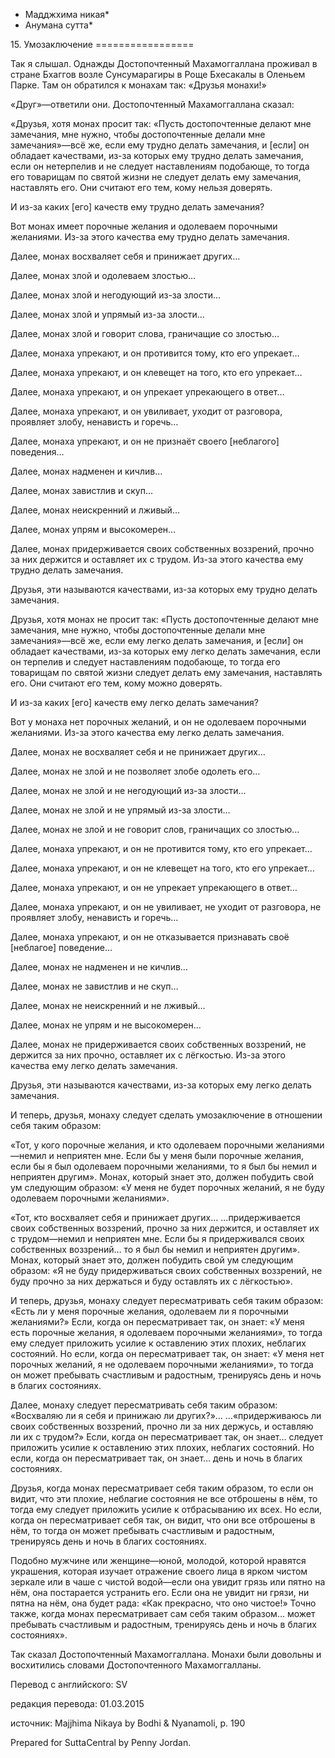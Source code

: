 * Мадджхима никая*
* Анумана сутта*

15\. Умозаключение
\=\=\=\=\=\=\=\=\=\=\=\=\=\=\=\=\=

Так я слышал\. Однажды Достопочтенный Махамоггаллана проживал в стране Бхаггов возле Сунсумарагиры в Роще Бхесакалы в Оленьем Парке\. Там он обратился к монахам так: «Друзья монахи\!»

«Друг»—ответили они\. Достопочтенный Махамоггаллана сказал:

«Друзья, хотя монах просит так: «Пусть достопочтенные делают мне замечания, мне нужно, чтобы достопочтенные делали мне замечания»—всё же, если ему трудно делать замечания, и \[если\] он обладает качествами, из\-за которых ему трудно делать замечания, если он нетерпелив и не следует наставлениям подобающе, то тогда его товарищам по святой жизни не следует делать ему замечания, наставлять его\. Они считают его тем, кому нельзя доверять\.

И из\-за каких \[его\] качеств ему трудно делать замечания?

Вот монах имеет порочные желания и одолеваем порочными желаниями\. Из\-за этого качества ему трудно делать замечания\.

Далее, монах восхваляет себя и принижает других…

Далее, монах злой и одолеваем злостью…

Далее, монах злой и негодующий из\-за злости…

Далее, монах злой и упрямый из\-за злости…

Далее, монах злой и говорит слова, граничащие со злостью…

Далее, монаха упрекают, и он противится тому, кто его упрекает…

Далее, монаха упрекают, и он клевещет на того, кто его упрекает…

Далее, монаха упрекают, и он упрекает упрекающего в ответ…

Далее, монаха упрекают, и он увиливает, уходит от разговора, проявляет злобу, ненависть и горечь…

Далее, монаха упрекают, и он не признаёт своего \[неблагого\] поведения…

Далее, монах надменен и кичлив…

Далее, монах завистлив и скуп…

Далее, монах неискренний и лживый…

Далее, монах упрям и высокомерен…

Далее, монах придерживается своих собственных воззрений, прочно за них держится и оставляет их с трудом\. Из\-за этого качества ему трудно делать замечания\.

Друзья, эти называются качествами, из\-за которых ему трудно делать замечания\.

Друзья, хотя монах не просит так: «Пусть достопочтенные делают мне замечания, мне нужно, чтобы достопочтенные делали мне замечания»—всё же, если ему легко делать замечания, и \[если\] он обладает качествами, из\-за которых ему легко делать замечания, если он терпелив и следует наставлениям подобающе, то тогда его товарищам по святой жизни следует делать ему замечания, наставлять его\. Они считают его тем, кому можно доверять\.

И из\-за каких \[его\] качеств ему легко делать замечания?

Вот у монаха нет порочных желаний, и он не одолеваем порочными желаниями\. Из\-за этого качества ему легко делать замечания\.

Далее, монах не восхваляет себя и не принижает других…

Далее, монах не злой и не позволяет злобе одолеть его…

Далее, монах не злой и не негодующий из\-за злости…

Далее, монах не злой и не упрямый из\-за злости…

Далее, монах не злой и не говорит слов, граничащих со злостью…

Далее, монаха упрекают, и он не противится тому, кто его упрекает…

Далее, монаха упрекают, и он не клевещет на того, кто его упрекает…

Далее, монаха упрекают, и он не упрекает упрекающего в ответ…

Далее, монаха упрекают, и он не увиливает, не уходит от разговора, не проявляет злобу, ненависть и горечь…

Далее, монаха упрекают, и он не отказывается признавать своё \[неблагое\] поведение…

Далее, монах не надменен и не кичлив…

Далее, монах не завистлив и не скуп…

Далее, монах не неискренний и не лживый…

Далее, монах не упрям и не высокомерен…

Далее, монах не придерживается своих собственных воззрений, не держится за них прочно, оставляет их с лёгкостью\. Из\-за этого качества ему легко делать замечания\.

Друзья, эти называются качествами, из\-за которых ему легко делать замечания\.

И теперь, друзья, монаху следует сделать умозаключение в отношении себя таким образом:

«Тот, у кого порочные желания, и кто одолеваем порочными желаниями—немил и неприятен мне\. Если бы у меня были порочные желания, если бы я был одолеваем порочными желаниями, то я был бы немил и неприятен другим»\. Монах, который знает это, должен побудить свой ум следующим образом: «У меня не будет порочных желаний, я не буду одолеваем порочными желаниями»\.

«Тот, кто восхваляет себя и принижает других… …придерживается своих собственных воззрений, прочно за них держится, и оставляет их с трудом—немил и неприятен мне\. Если бы я придерживался своих собственных воззрений… то я был бы немил и неприятен другим»\. Монах, который знает это, должен побудить свой ум следующим образом: «Я не буду придерживаться своих собственных воззрений, не буду прочно за них держаться и буду оставлять их с лёгкостью»\.

И теперь, друзья, монаху следует пересматривать себя таким образом: «Есть ли у меня порочные желания, одолеваем ли я порочными желаниями?» Если, когда он пересматривает так, он знает: «У меня есть порочные желания, я одолеваем порочными желаниями», то тогда ему следует приложить усилие к оставлению этих плохих, неблагих состояний\. Но если, когда он пересматривает так, он знает: «У меня нет порочных желаний, я не одолеваем порочными желаниями», то тогда он может пребывать счастливым и радостным, тренируясь день и ночь в благих состояниях\.

Далее, монаху следует пересматривать себя таким образом: «Восхваляю ли я себя и принижаю ли других?»… …«придерживаюсь ли своих собственных воззрений, прочно ли за них держусь, и оставляю ли их с трудом?» Если, когда он пересматривает так, он знает… следует приложить усилие к оставлению этих плохих, неблагих состояний\. Но если, когда он пересматривает так, он знает… день и ночь в благих состояниях\.

Друзья, когда монах пересматривает себя таким образом, то если он видит, что эти плохие, неблагие состояния не все отброшены в нём, то тогда ему следует приложить усилие к отбрасыванию их всех\. Но если, когда он пересматривает себя так, он видит, что они все отброшены в нём, то тогда он может пребывать счастливым и радостным, тренируясь день и ночь в благих состояниях\.

Подобно мужчине или женщине—юной, молодой, которой нравятся украшения, которая изучает отражение своего лица в ярком чистом зеркале или в чаше с чистой водой—если она увидит грязь или пятно на нём, она постарается устранить его\. Если она не увидит ни грязи, ни пятна на нём, она будет рада: «Как прекрасно, что оно чистое\!» Точно также, когда монах пересматривает сам себя таким образом… может пребывать счастливым и радостным, тренируясь день и ночь в благих состояниях»\.

Так сказал Достопочтенный Махамоггаллана\. Монахи были довольны и восхитились словами Достопочтенного Махамоггалланы\.

Перевод с английского: SV

редакция перевода: 01\.03\.2015

источник: Majjhima Nikaya by Bodhi & Nyanamoli, p\. 190

Prepared for SuttaCentral by Penny Jordan\.